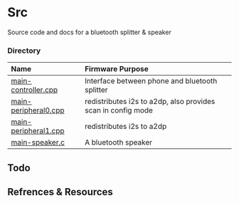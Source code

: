 # Src
Source code and docs for a bluetooth splitter & speaker

### Directory 
| Name                                         | Firmware Purpose                                             | 
| :--                                          | :--                                                          |
|[main-controller.cpp](main-controller.cpp)    | Interface between phone and bluetooth splitter               |
|[main-peripheral0.cpp](main-peripheral0.cpp)  | redistributes i2s to a2dp, also provides scan in config mode  |
|[main-peripheral1.cpp](main-peripheral1.cpp)  | redistributes i2s to a2dp                                     | 
|[main-speaker.c](main-speaker.c)              | A bluetooth speaker                                               |

## Todo


## Refrences & Resources